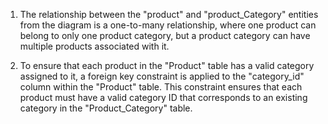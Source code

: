 1. The relationship between the "product" and "product_Category" entities from the diagram is a one-to-many relationship, where one product can belong to only one product category, but a product category can have multiple products associated with it.

2. To ensure that each product in the "Product" table has a valid category assigned to it, a foreign key constraint is applied to the "category_id" column within the "Product" table. This constraint ensures that each product must have a valid category ID that corresponds to an existing category in the "Product_Category" table.
